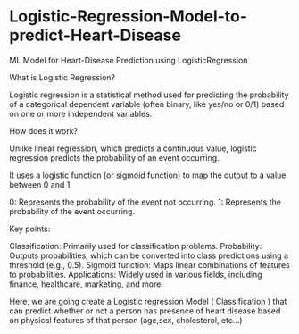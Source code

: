 # Logistic-Regression-Model-to-predict-Heart-Disease
ML Model for Heart-Disease Prediction using LogisticRegression

What is Logistic Regression? 

Logistic regression is a statistical method used for predicting the probability of a categorical dependent variable (often binary, like yes/no or 0/1) based on one or more independent variables.


How does it work?

Unlike linear regression, which predicts a continuous value, logistic regression predicts the probability of an event occurring.

It uses a logistic function (or sigmoid function) to map the output to a value between 0 and 1.

0: Represents the probability of the event not occurring.
1: Represents the probability of the event occurring.


Key points:

Classification: Primarily used for classification problems.
Probability: Outputs probabilities, which can be converted into class predictions using a threshold (e.g., 0.5).
Sigmoid function: Maps linear combinations of features to probabilities.
Applications: Widely used in various fields, including finance, healthcare, marketing, and more.

Here, we are going create a Logistic regression Model ( Classification ) that can predict whether or not a person has presence of heart disease based on physical features of that person (age,sex, cholesterol, etc...)
